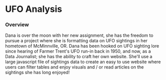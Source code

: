 # UFO Analysis

### Overview
Dana is over the moon with her new assignment, she has the freedom to pursue a project where she is formatting data on UFO sightings in her hometown of McMinnville, OR.  Dana has been hooked on UFO sighting lore since hearing of Farmer Trent's UFO run-in back in 1950, and now, as a Data Journalist; she has the ability to craft her own website. She'll use a large javascript file of sightings data to create an easy to use website where users can filter tables and enjoy visuals and / or read articles on the sightings she has long enjoyed!